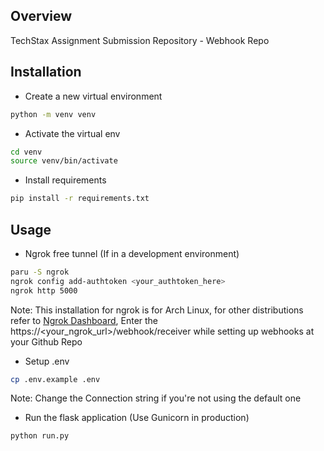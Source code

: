 ## Overview 

TechStax Assignment Submission Repository - Webhook Repo

## Installation 

  - Create a new virtual environment 
  ```bash
  python -m venv venv
  ```

  - Activate the virtual env
  ```bash
  cd venv
  source venv/bin/activate
  ```

  - Install requirements
  ```bash
  pip install -r requirements.txt
  ```

## Usage

  - Ngrok free tunnel (If in a development environment)
  ```bash
  paru -S ngrok
  ngrok config add-authtoken <your_authtoken_here>
  ngrok http 5000
  ```
  Note: This installation for ngrok is for Arch Linux, for other distributions refer to [Ngrok Dashboard](https://dashboard.ngrok.com/get-started/setup/), Enter the https://<your_ngrok_url>/webhook/receiver while setting up webhooks at your Github Repo


  - Setup .env
  ```bash
  cp .env.example .env
  ```
  Note: Change the Connection string if you're not using the default one
  

  - Run the flask application (Use Gunicorn in production)
  ```bash
  python run.py
  ```

  
  
